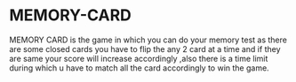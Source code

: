 # MEMORY-CARD
MEMORY CARD is the game in which you can do your memory test as there are some closed cards you have to flip the any 2 card at a time and if they are same your score will increase accordingly ,also there is a time limit during which u have to match all the card accordingly to win the game. 
